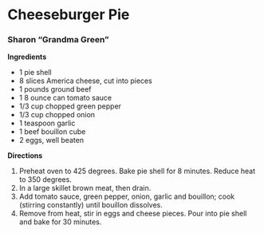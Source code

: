 # Cheeseburger Pie
### Sharon “Grandma Green”

**Ingredients**
* 1 pie shell
*	8 slices America cheese, cut into pieces
*	1 pounds ground beef
*	1 8 ounce can tomato sauce
*	1/3 cup chopped green pepper
*	1/3 cup chopped onion
*	1 teaspoon garlic
*	1 beef bouillon cube
*	2 eggs, well beaten

**Directions**
1. Preheat oven to 425 degrees. Bake pie shell for 8 minutes. Reduce heat to 350 degrees.
1. In a large skillet brown meat, then drain.
1. Add tomato sauce, green pepper, onion, garlic and bouillon; cook (stirring constantly) until bouillon dissolves.
1. Remove from heat, stir in eggs and cheese pieces. Pour into pie shell and bake for 30 minutes.
